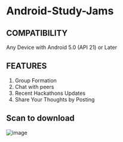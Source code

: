 # Android-Study-Jams
## COMPATIBILITY

Any Device with Android 5.0 (API 21) or Later

## FEATURES

1. Group Formation
2. Chat with peers
3. Recent Hackathons Updates
4. Share Your Thoughts by Posting

## Scan to download

![image](https://user-images.githubusercontent.com/78340623/146810496-b10369cc-e9fd-41bc-8c49-4b255a9f2a23.png)
